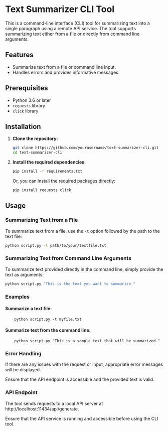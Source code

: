# Text Summarizer CLI Tool

This is a command-line interface (CLI) tool for summarizing text into a single paragraph using a remote API service. The tool supports summarizing text either from a file or directly from command line arguments.

## Features

- Summarize text from a file or command line input.
- Handles errors and provides informative messages.

## Prerequisites

- Python 3.6 or later
- `requests` library
- `click` library

## Installation

1. **Clone the repository:**

    ```bash
    git clone https://github.com/yourusername/text-summarizer-cli.git
    cd text-summarizer-cli
    ```

2. **Install the required dependencies:**

    ```bash
    pip install -r requirements.txt
    ```

    Or, you can install the required packages directly:

    ```bash
    pip install requests click
    ```


## Usage


### Summarizing Text from a File

To summarize text from a file, use the `-t` option followed by the path to the text file:

  ```bash
  python script.py -t path/to/your/textfile.txt
  ```


### Summarizing Text from Command Line Arguments

To summarize text provided directly in the command line, simply provide the text as arguments:

  ```bash
  python script.py "This is the text you want to summarize."
  ```


### Examples

  #### Summarize a text file:

        python script.py -t myfile.txt

  #### Summarize text from the command line:


        python script.py "This is a sample text that will be summarized."


### Error Handling

If there are any issues with the request or input, appropriate error messages will be displayed. 

Ensure that the API endpoint is accessible and the provided text is valid.


### API Endpoint

The tool sends requests to a local API server at http://localhost:11434/api/generate. 

Ensure that the API service is running and accessible before using the CLI tool.
